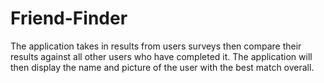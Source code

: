 # Friend-Finder
The application takes in results from users surveys then compare their results against all other users who have completed it. The application will then display the name and picture of the user with the best match overall.
